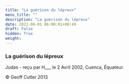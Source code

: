 ```yaml
---
title: "La guérison du lépreux"
menu_title: ""
description: "La guérison du lépreux"
date: 2022-06-01 06:00:01+00:49
draft: False
hidden: True
weight:
---
```

### La guérison du lépreux

Judas - reçu par H___  le 2 Avril 2002, Cuenca, Équateur.



© Geoff Cutler 2013